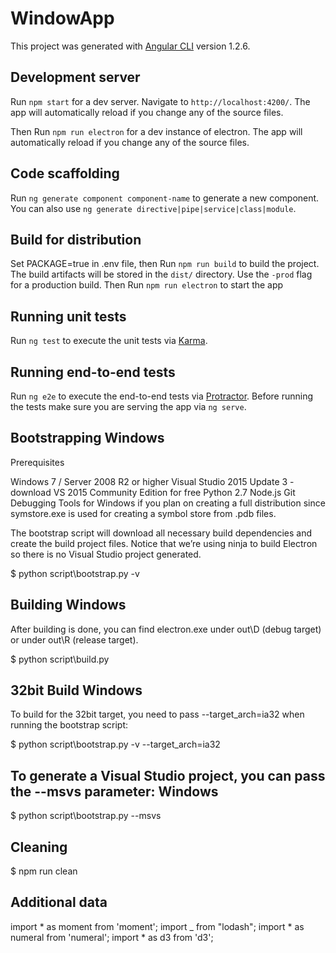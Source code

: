 # WindowApp

This project was generated with [Angular CLI](https://github.com/angular/angular-cli) version 1.2.6.

## Development server

Run `npm start` for a dev server. Navigate to `http://localhost:4200/`. The app will automatically reload if you change any of the source files.

Then Run `npm run electron` for a dev instance of electron. The app will automatically reload if you change any of the source files.

## Code scaffolding

Run `ng generate component component-name` to generate a new component. You can also use `ng generate directive|pipe|service|class|module`.

## Build for distribution

Set PACKAGE=true in .env file, then Run `npm run build` to build the project. The build artifacts will be stored in the `dist/` directory. Use the `-prod` flag for a production build.
Then Run `npm run electron` to start the app

## Running unit tests

Run `ng test` to execute the unit tests via [Karma](https://karma-runner.github.io).

## Running end-to-end tests

Run `ng e2e` to execute the end-to-end tests via [Protractor](http://www.protractortest.org/).
Before running the tests make sure you are serving the app via `ng serve`.

## Bootstrapping Windows

Prerequisites

Windows 7 / Server 2008 R2 or higher
Visual Studio 2015 Update 3 - download VS 2015 Community Edition for free
Python 2.7
Node.js
Git
Debugging Tools for Windows if you plan on creating a full distribution since symstore.exe is used for creating a symbol store from .pdb files.

The bootstrap script will download all necessary build dependencies and create the build project files. Notice that we’re using ninja to build Electron so there is no Visual Studio project generated.

$ python script\bootstrap.py -v

## Building Windows

After building is done, you can find electron.exe under out\D (debug target) or under out\R (release target).

$ python script\build.py

## 32bit Build Windows

To build for the 32bit target, you need to pass --target_arch=ia32 when running the bootstrap script:

$ python script\bootstrap.py -v --target_arch=ia32

## To generate a Visual Studio project, you can pass the --msvs parameter: Windows

$ python script\bootstrap.py --msvs

## Cleaning

$ npm run clean

## Additional data
import * as moment from 'moment';
import _ from "lodash";
import * as numeral from 'numeral';
import * as d3 from 'd3';



